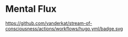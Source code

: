 # Mental Flux
https://github.com/vanderkat/stream-of-consciousness/actions/workflows/hugo.yml/badge.svg
